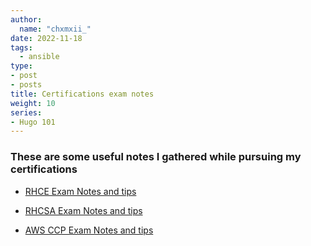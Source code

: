 ```yaml
---
author:
  name: "chxmxii_"
date: 2022-11-18
tags:
  - ansible
type:
- post
- posts
title: Certifications exam notes
weight: 10
series:
- Hugo 101
---
```

### These are some useful notes I gathered while pursuing my certifications 

- [RHCE Exam Notes and tips](https://chxmxii.github.io/portfolio/rhce/main.html)

- [RHCSA Exam Notes and tips](https://chxmxii.gitbook.io/system-management-tasks/)
    
- [AWS CCP Exam Notes and tips](https://chxmxii.gitbook.io/aws-ccp/)
